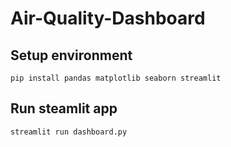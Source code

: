 # Air-Quality-Dashboard

## Setup environment
```
pip install pandas matplotlib seaborn streamlit
```

## Run steamlit app
```
streamlit run dashboard.py
```

